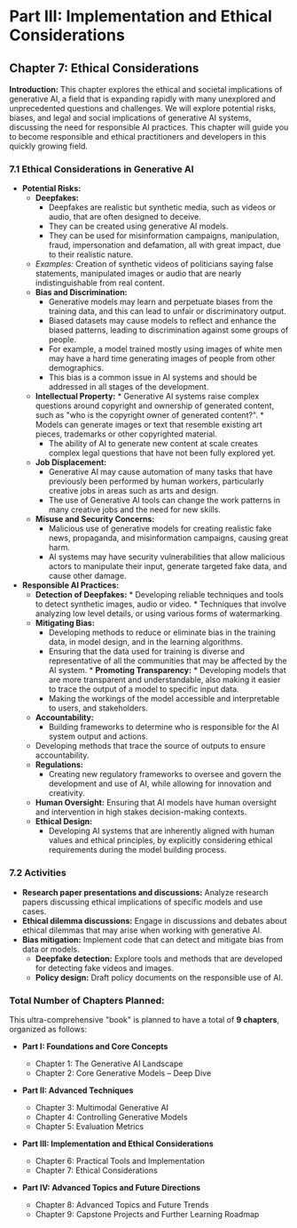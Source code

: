 # Part III: Implementation and Ethical Considerations

## Chapter 7: Ethical Considerations

**Introduction:**
This chapter explores the ethical and societal implications of generative AI, a field that is expanding rapidly with many unexplored and unprecedented questions and challenges. We will explore potential risks, biases, and legal and social implications of generative AI systems, discussing the need for responsible AI practices. This chapter will guide you to become responsible and ethical practitioners and developers in this quickly growing field.

### 7.1 Ethical Considerations in Generative AI

*   **Potential Risks:**
    *   **Deepfakes:**
         *    Deepfakes are realistic but synthetic media, such as videos or audio, that are often designed to deceive.
        *   They can be created using generative AI models.
         *   They can be used for misinformation campaigns, manipulation, fraud, impersonation and defamation, all with great impact, due to their realistic nature.
      *   *Examples:* Creation of synthetic videos of politicians saying false statements, manipulated images or audio that are nearly indistinguishable from real content.
    *  **Bias and Discrimination:**
          *  Generative models may learn and perpetuate biases from the training data, and this can lead to unfair or discriminatory output.
          * Biased datasets may cause models to reflect and enhance the biased patterns, leading to discrimination against some groups of people.
          *  For example, a model trained mostly using images of white men may have a hard time generating images of people from other demographics.
          *  This bias is a common issue in AI systems and should be addressed in all stages of the development.
    *  **Intellectual Property:**
            *   Generative AI systems raise complex questions around copyright and ownership of generated content, such as "who is the copyright owner of generated content?".
           *  Models can generate images or text that resemble existing art pieces, trademarks or other copyrighted material.
        *   The ability of AI to generate new content at scale creates complex legal questions that have not been fully explored yet.
     *   **Job Displacement:**
           *   Generative AI may cause automation of many tasks that have previously been performed by human workers, particularly creative jobs in areas such as arts and design.
           *  The use of Generative AI tools can change the work patterns in many creative jobs and the need for new skills.
     *   **Misuse and Security Concerns:**
          *   Malicious use of generative models for creating realistic fake news, propaganda, and misinformation campaigns, causing great harm.
         *  AI systems may have security vulnerabilities that allow malicious actors to manipulate their input, generate targeted fake data, and cause other damage.
*   **Responsible AI Practices:**
      *   **Detection of Deepfakes:**
         * Developing reliable techniques and tools to detect synthetic images, audio or video.
         *  Techniques that involve analyzing low level details, or using various forms of watermarking.
     *   **Mitigating Bias:**
          *   Developing methods to reduce or eliminate bias in the training data, in model design, and in the learning algorithms.
         *    Ensuring that the data used for training is diverse and representative of all the communities that may be affected by the AI system.
        *   **Promoting Transparency:**
             *   Developing models that are more transparent and understandable, also making it easier to trace the output of a model to specific input data.
            *  Making the workings of the model accessible and interpretable to users, and stakeholders.
      *   **Accountability:**
           *  Building frameworks to determine who is responsible for the AI system output and actions.
       *   Developing methods that trace the source of outputs to ensure accountability.
    *  **Regulations:**
        *   Creating new regulatory frameworks to oversee and govern the development and use of AI, while allowing for innovation and creativity.
      *   **Human Oversight:** Ensuring that AI models have human oversight and intervention in high stakes decision-making contexts.
     *  **Ethical Design:**
          *  Developing AI systems that are inherently aligned with human values and ethical principles, by explicitly considering ethical requirements during the model building process.

### 7.2 Activities

*   **Research paper presentations and discussions:** Analyze research papers discussing ethical implications of specific models and use cases.
*   **Ethical dilemma discussions:** Engage in discussions and debates about ethical dilemmas that may arise when working with generative AI.
*  **Bias mitigation:** Implement code that can detect and mitigate bias from data or models.
    *   **Deepfake detection:** Explore tools and methods that are developed for detecting fake videos and images.
    *   **Policy design:** Draft policy documents on the responsible use of AI.

### **Total Number of Chapters Planned:**

This ultra-comprehensive "book" is planned to have a total of **9 chapters**, organized as follows:

*   **Part I: Foundations and Core Concepts**
    *   Chapter 1: The Generative AI Landscape
    *   Chapter 2: Core Generative Models – Deep Dive

*   **Part II: Advanced Techniques**
    *   Chapter 3: Multimodal Generative AI
    *   Chapter 4: Controlling Generative Models
    *   Chapter 5: Evaluation Metrics

*   **Part III: Implementation and Ethical Considerations**
    *   Chapter 6: Practical Tools and Implementation
    *   Chapter 7: Ethical Considerations

*   **Part IV: Advanced Topics and Future Directions**
    *   Chapter 8: Advanced Topics and Future Trends
    *   Chapter 9: Capstone Projects and Further Learning Roadmap
